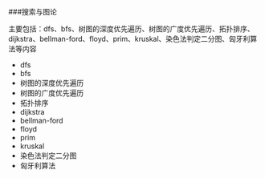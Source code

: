 ###搜索与图论

主要包括：dfs、bfs、树图的深度优先遍历、树图的广度优先遍历、拓扑排序、dijkstra、bellman-ford、floyd、prim、kruskal、染色法判定二分图、匈牙利算法等内容

- dfs
- bfs
- 树图的深度优先遍历
- 树图的广度优先遍历
- 拓扑排序
- dijkstra
- bellman-ford
- floyd
- prim
- kruskal
- 染色法判定二分图
- 匈牙利算法